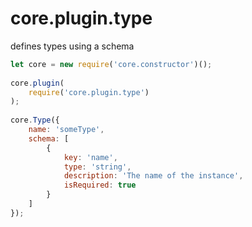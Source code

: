 # core.plugin.type

defines types using a schema

```js
let core = new require('core.constructor')();
 
core.plugin(
    require('core.plugin.type')
);
 
core.Type({
    name: 'someType',
    schema: [
        {
            key: 'name',
            type: 'string',
            description: 'The name of the instance',
            isRequired: true
        }
    ]
});
```
